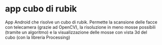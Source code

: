# app cubo di rubik
App Android che risolve un cubo di rubik.
Permette la scansione delle facce con telecamera (grazie ad OpenCV), la risoluzione in meno mosse possibili (tramite un algoritmo) e la visualizzazione delle mosse con vista 3d del cubo (con la libreria Processing)
